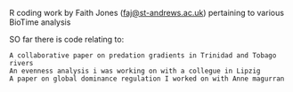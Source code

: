 R coding work by Faith Jones (faj@st-andrews.ac.uk) pertaining to various BioTime analysis

SO far there is code relating to:

	A collaborative paper on predation gradients in Trinidad and Tobago rivers
	An evenness analysis i was working on with a collegue in Lipzig 
	A paper on global dominance regulation I worked on with Anne magurran 


